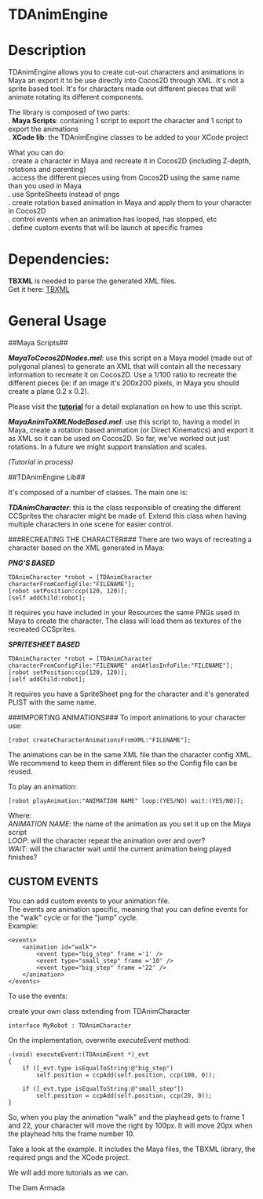 TDAnimEngine
============



# Description #

TDAnimEngine allows you to create cut-out characters and animations in Maya an export it to be use directly into Cocos2D through XML.
It's not a sprite based tool. It's for characters made out different pieces that will animate rotating its different components.

The library is composed of two parts:  
. **Maya Scripts**: containing 1 script to export the character and 1 script to export the animations  
. **XCode lib**: the TDAnimEngine classes to be added to your XCode project  

What you can do:  
. create a character in Maya and recreate it in Cocos2D (including Z-depth, rotations and parenting)   
. access the different pieces using from Cocos2D using the same name than you used in Maya  
. use SpriteSheets instead of pngs   
. create rotation based animation in Maya and apply them to your character in Cocos2D   
. control events when an animation has looped, has stopped, etc   
. define custom events that will be launch at specific frames  


# Dependencies: #

**TBXML** is needed to parse the generated XML files.  
Get it here: [TBXML](https://github.com/Tpbradley/TBXML)

  
# General Usage #

##Maya Scripts##

***MayaToCocos2DNodes.mel***: use this script on a Maya model (made out of polygonal planes) to generate an XML that will contain all the necessary information to recreate it on Cocos2D. Use a 1/100 ratio to recreate the different pieces (ie: if an image it's 200x200 pixels, in Maya you should create a plane 0.2 x 0.2).
  
Please visit the **[tutorial](http://fbgpc.thedamarmada.com/)** for a detail explanation on how to use this script.

***MayaAnimToXMLNodeBased.mel***: use this script to, having a model in Maya, create a rotation based animation (or Direct Kinematics) and export it as XML so it can be used on Cocos2D. So far, we've worked out just rotations. In a future we might support translation and scales.

*(Tutorial in process)*

##TDAnimEngine Lib##

It's composed of a number of classes. The main one is: 

***TDAnimCharacter***: this is the class responsible of creating the different CCSprites the character might be made of. Extend this class when having multiple characters in one scene for easier control.  


###RECREATING THE CHARACTER###
There are two ways of recreating a character based on the XML generated in Maya:

***PNG'S BASED***

    TDAnimCharacter *robot = [TDAnimCharacter characterFromConfigFile:"FILENAME"];
	[robot setPosition:ccp(120, 120)];
	[self addChild:robot];
	
It requires you have included in your Resources the same PNGs used in Maya to create the character. The class will load them as textures of the recreated CCSprites.  

***SPRITESHEET BASED***

	TDAnimCharacter *robot = [TDAnimCharacter characterFromConfigFile:"FILENAME" andAtlasInfoFile:"FILENAME"];
	[robot setPosition:ccp(120, 120)];
	[self addChild:robot];
	
It requires you have a SpriteSheet png for the character and it's generated PLIST with the same name. 

###IMPORTING ANIMATIONS###
To import animations to your character use:
	
	[robot createCharacterAnimationsFromXML:"FILENAME"];
	
The animations can be in the same XML file than the character config XML. We recommend to keep them in different files so the Config file can be reused.

To play an animation:

	[robot playAnimation:"ANIMATION NAME" loop:(YES/NO) wait:(YES/NO)];
	
Where:   
*ANIMATION NAME*: the name of the animation as you set it up on the Maya script  
*LOOP*: will the character repeat the animation over and over?  
*WAIT*: will the character wait until the current animation being played finishes?  

## CUSTOM EVENTS ##

You can add custom events to your animation file.  
The events are animation specific, meaning that you can define events for the "walk" cycle or for the "jump" cycle.  
Example:

	<events>
		<animation id="walk">
			<event type="big_step" frame ='1' />
			<event type="small_step" frame ='10' />
			<event type="big_step" frame ='22' />			
		</animation>
	</events>
	

To use the events:

create your own class extending from TDAnimCharacter
	
	interface MyRobot : TDAnimCharacter
	

On the implementation, overwrite *executeEvent*  method:

	-(void) executeEvent:(TDAnimEvent *)_evt
	{
		if ([_evt.type isEqualToString:@"big_step")
			self.position = ccpAdd(self.position, ccp(100, 0));
			
		if ([_evt.type isEqualToString:@"small_step"])
			self.position = ccpAdd(self.position, ccp(20, 0));			
	}
	
So, when you play the animation "walk" and the playhead gets to frame 1 and 22, your character will move the right by 100px. It will move 20px when the playhead hits the frame number 10.

Take a look at the example. It includes the Maya files, the TBXML library, the required pngs and the XCode project.

We will add more tutorials as we can.

The Dam Armada
	

